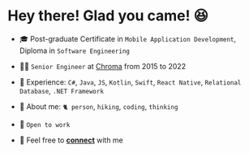 # Hey there! Glad you came! 😆

<td width="90%">

- 🎓 Post-graduate Certificate in `Mobile Application Development`, Diploma in `Software Engineering`
  
- 👩‍💻 `Senior Engineer` at [Chroma](https://www.chroma.com.cn/cn/index) from 2015 to 2022

- 💫 Experience: `C#`, `Java`, `JS`, `Kotlin`, `Swift`, `React Native`, `Relational Database`, `.NET Framework`

- 🍄 About me: `🐈 person`, `hiking`, `coding`, `thinking`
   
- 💼 `Open to work`
  
- 📮 Feel free to [**connect**](mailto:nicolecxia@outlook.com) with me
  
</td>
